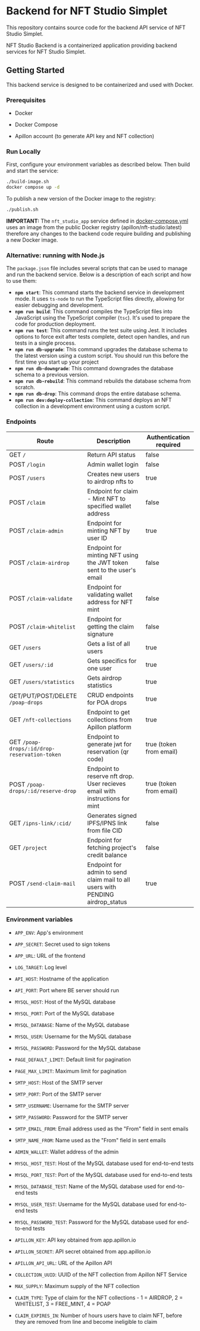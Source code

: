 # Backend for NFT Studio Simplet

This repository contains source code for the backend API service of NFT Studio Simplet.

NFT Studio Backend is a containerized application providing backend services for NFT Studio Simplet.

## Getting Started

This backend service is designed to be containerized and used with Docker.

### Prerequisites

- Docker

- Docker Compose

- Apillon account (to generate API key and NFT collection)

### Run Locally

First, configure your environment variables as described below. Then build and start the service:

```sh
./build-image.sh
docker compose up -d
```

To publish a new version of the Docker image to the registry:

```sh
./publish.sh
```
**IMPORTANT:** The `nft_studio_app` service defined in [docker-compose.yml](./docker-compose.yml) uses an
image from the public Docker registry (apillon/nft-studio:latest) therefore any changes to the backend
code require building and publishing a new Docker image.

### Alternative: running with Node.js

The `package.json` file includes several scripts that can be used to manage and run the backend service. Below is a description of each script and how to use them:

- **`npm start`**: This command starts the backend service in development mode. It uses `ts-node` to run the TypeScript files directly, allowing for easier debugging and development.
- **`npm run build`**: This command compiles the TypeScript files into JavaScript using the TypeScript compiler (`tsc`). It's used to prepare the code for production deployment.
- **`npm run test`**: This command runs the test suite using Jest. It includes options to force exit after tests complete, detect open handles, and run tests in a single process.
- **`npm run db-upgrade`**: This command upgrades the database schema to the latest version using a custom script. You should run this before the first time you start up your project
- **`npm run db-downgrade`**: This command downgrades the database schema to a previous version.
- **`npm run db-rebuild`**: This command rebuilds the database schema from scratch.
- **`npm run db-drop`**: This command drops the entire database schema.
- **`npm run dev:deploy-collection`**: This command deploys an NFT collection in a development environment using a custom script.

### Endpoints

| Route                                        | Description                                                                    | Authentication required |
| -------------------------------------------- | ------------------------------------------------------------------------------ | ----------------------- |
| GET `/`                                      | Return API status                                                              | false                   |
| POST `/login`                                | Admin wallet login                                                             | false                   |
| POST `/users`                                | Creates new users to airdrop nfts to                                           | true                    |
| POST `/claim`                                | Endpoint for claim - Mint NFT to specified wallet address                      | false                   |
| POST `/claim-admin`                          | Endpoint for minting NFT by user ID                                            | true                    |
| POST `/claim-airdrop`                        | Endpoint for minting NFT using the JWT token sent to the user's email          | false                   |
| POST `/claim-validate`                       | Endpoint for validating wallet address for NFT mint                            | false                   |
| POST `/claim-whitelist`                      | Endpoint for getting the claim signature                                       | false                   |
| GET `/users`                                 | Gets a list of all users                                                       | true                    |
| GET `/users/:id`                             | Gets specifics for one user                                                    | true                    |
| GET `/users/statistics`                      | Gets airdrop statistics                                                        | true                    |
| GET/PUT/POST/DELETE `/poap-drops`            | CRUD endpoints for POA drops                                                   | true                    |
| GET `/nft-collections`                       | Endpoint to get collections from Apillon platform                              | true                    |
| GET `/poap-drops/:id/drop-reservation-token` | Endpoint to generate jwt for reservation (qr code)                             | true (token from email) |
| POST `/poap-drops/:id/reserve-drop`          | Endpoint to reserve nft drop. User recieves email with instructions for mint   | true (token from email) |
| GET `/ipns-link/:cid/`                       | Generates signed IPFS/IPNS link from file CID                                  | false                   |
| GET `/project`                               | Endpoint for fetching project's credit balance                                 | false                   |
| POST `/send-claim-mail`                      | Endpoint for admin to send claim mail to all users with PENDING airdrop_status | true                    |

### Environment variables

- `APP_ENV`: App's environment
- `APP_SECRET`: Secret used to sign tokens
- `APP_URL`: URL of the frontend
- `LOG_TARGET`: Log level

- `API_HOST`: Hostname of the application
- `API_PORT`: Port where BE server should run

- `MYSQL_HOST`: Host of the MySQL database
- `MYSQL_PORT`: Port of the MySQL database
- `MYSQL_DATABASE`: Name of the MySQL database
- `MYSQL_USER`: Username for the MySQL database
- `MYSQL_PASSWORD`: Password for the MySQL database

- `PAGE_DEFAULT_LIMIT`: Default limit for pagination
- `PAGE_MAX_LIMIT`: Maximum limit for pagination

- `SMTP_HOST`: Host of the SMTP server
- `SMTP_PORT`: Port of the SMTP server
- `SMTP_USERNAME`: Username for the SMTP server
- `SMTP_PASSWORD`: Password for the SMTP server
- `SMTP_EMAIL_FROM`: Email address used as the "From" field in sent emails
- `SMTP_NAME_FROM`: Name used as the "From" field in sent emails

- `ADMIN_WALLET`: Wallet address of the admin

- `MYSQL_HOST_TEST`: Host of the MySQL database used for end-to-end tests
- `MYSQL_PORT_TEST`: Port of the MySQL database used for end-to-end tests
- `MYSQL_DATABASE_TEST`: Name of the MySQL database used for end-to-end tests
- `MYSQL_USER_TEST`: Username for the MySQL database used for end-to-end tests
- `MYSQL_PASSWORD_TEST`: Password for the MySQL database used for end-to-end tests

- `APILLON_KEY`: API key obtained from app.apillon.io
- `APILLON_SECRET`: API secret obtained from app.apillon.io
- `APILLON_API_URL`: URL of the Apillon API

- `COLLECTION_UUID`: UUID of the NFT collection from Apillon NFT Service
- `MAX_SUPPLY`: Maximum supply of the NFT collection
- `CLAIM_TYPE`: Type of claim for the NFT collections - 1 = AIRDROP, 2 = WHITELIST, 3 = FREE_MINT, 4 = POAP

- `CLAIM_EXPIRES_IN`: Number of hours users have to claim NFT, before they are removed from line and become ineligible to claim